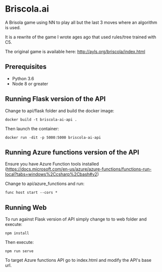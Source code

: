 # Briscola.ai

A Brisola game using NN to play all but the last 3 moves where an algorithm is used.

It is a rewrite of the game I wrote ages ago that used rules/tree trained with C5. 

The original game is available here: http://ayls.org/briscola/index.html

## Prerequisites

- Python 3.6
- Node 8 or greater

## Running Flask version of the API

Change to api/flask folder and build the docker image:
```
docker build -t briscola-ai-api .
```

Then launch the container:
```
docker run -dit -p 5000:5000 briscola-ai-api
```

## Running Azure functions version of the API

Ensure you have Azure Function tools installed (https://docs.microsoft.com/en-us/azure/azure-functions/functions-run-local?tabs=windows%2Ccsharp%2Cbash#v2)

Change to api/azure_functions and run:
```
func host start --cors *
```
## Running Web

To run against Flask version of API simply change to to web folder and execute:
```
npm install
```

Then execute:
```
npm run serve
```

To target Azure functions API go to index.html and modify the API's base url.